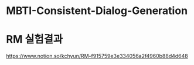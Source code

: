 # MBTI-Consistent-Dialog-Generation 

# RM 실험결과
https://www.notion.so/kchyun/RM-f915759e3e334056a2f4960b88d4d648

